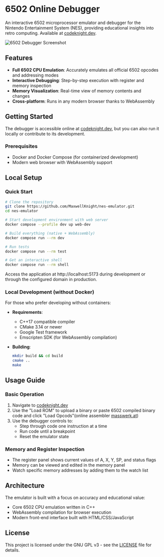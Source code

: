 # 6502 Online Debugger

An interactive 6502 microprocessor emulator and debugger for the Nintendo Entertainment System (NES), providing educational insights into retro computing. Available at [codeknight.dev](https://codeknight.dev/projects/6502-debugger).

![6502 Debugger Screenshot](imgs/main-screenshot.png)

## Features

- **Full 6502 CPU Emulation**: Accurately emulates all official 6502 opcodes and addressing modes
- **Interactive Debugging**: Step-by-step execution with register and memory inspection
- **Memory Visualization**: Real-time view of memory contents and changes
- **Cross-platform**: Runs in any modern browser thanks to WebAssembly

## Getting Started

The debugger is accessible online at [codeknight.dev](https://codeknight.dev/projects/6502-debugger), but you can also run it locally or contribute to its development.

### Prerequisites

- Docker and Docker Compose (for containerized development)
- Modern web browser with WebAssembly support

## Local Setup

### Quick Start
```bash
# Clone the repository
git clone https://github.com/MaxwellKnight/nes-emulator.git
cd nes-emulator

# Start development environment with web server
docker compose --profile dev up web-dev

# Build everything (native + WebAssembly)
docker compose run --rm dev

# Run tests
docker compose run --rm test

# Get an interactive shell
docker compose run --rm shell
```
Access the application at http://localhost:5173 during development or through the configured domain in production.

### Local Development (without Docker)

For those who prefer developing without containers:

- **Requirements**: 
  - C++17 compatible compiler
  - CMake 3.14 or newer
  - Google Test framework
  - Emscripten SDK (for WebAssembly compilation)

- **Building**:
  ```bash
  mkdir build && cd build
  cmake ..
  make
  ```

## Usage Guide

### Basic Operation

1. Navigate to [codeknight.dev](https://codeknight.dev/)
2. Use the "Load ROM" to upload a binary or paste 6502 compiled binary code 
    and click "Load Opcods"(online assembler [masswerk.at](https://www.masswerk.at/6502/assembler.html))
3. Use the debugger controls to:
   - Step through code one instruction at a time
   - Run code until a breakpoint
   - Reset the emulator state

### Memory and Register Inspection

- The register panel shows current values of A, X, Y, SP, and status flags
- Memory can be viewed and edited in the memory panel
- Watch specific memory addresses by adding them to the watch list

## Architecture

The emulator is built with a focus on accuracy and educational value:

- Core 6502 CPU emulation written in C++
- WebAssembly compilation for browser execution
- Modern front-end interface built with HTML/CSS/JavaScript

## License

This project is licensed under the GNU GPL v3 - see the [LICENSE](LICENSE) file for details.
